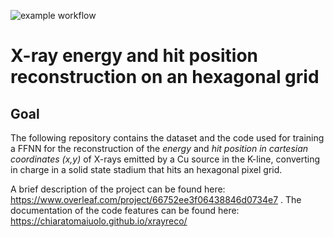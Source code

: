 ![example workflow](https://app.travis-ci.com/chiaratomaiuolo/xrayreco.svg?token=yiuEzM2BjyAyod4Sbs8x&branch=main)
# X-ray energy and hit position reconstruction on an hexagonal grid
## Goal
The following repository contains the dataset and the code used for training a FFNN for the reconstruction of the _energy_ and _hit position in cartesian coordinates (x,y)_ of X-rays emitted by a Cu source in the K-line, converting in charge in a solid state stadium that hits an hexagonal pixel grid.

A brief description of the project can be found here: https://www.overleaf.com/project/66752ee3f06438846d0734e7 .
The documentation of the code features can be found here: https://chiaratomaiuolo.github.io/xrayreco/
